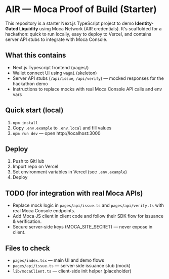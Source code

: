 # AIR — Moca Proof of Build (Starter)

This repository is a starter Next.js TypeScript project to demo **Identity-Gated Liquidity** using Moca Network (AIR credentials).
It's scaffolded for a hackathon: quick to run locally, easy to deploy to Vercel, and contains server API stubs to integrate with Moca Console.

## What this contains
- Next.js Typescript frontend (pages/)
- Wallet connect UI using `wagmi` (skeleton)
- Server API stubs (`/api/issue`, `/api/verify`) — mocked responses for the hackathon demo
- Instructions to replace mocks with real Moca Console API calls and env vars

## Quick start (local)
1. `npm install`
2. Copy `.env.example` to `.env.local` and fill values
3. `npm run dev` — open http://localhost:3000

## Deploy
1. Push to GitHub
2. Import repo on Vercel
3. Set environment variables in Vercel (see `.env.example`)
4. Deploy

## TODO (for integration with real Moca APIs)
- Replace mock logic in `pages/api/issue.ts` and `pages/api/verify.ts` with real Moca Console endpoints.
- Add Moca JS client in client code and follow their SDK flow for issuance & verification.
- Secure server-side keys (MOCA_SITE_SECRET) — never expose in client.

## Files to check
- `pages/index.tsx` — main UI and demo flows
- `pages/api/issue.ts` — server-side issuance stub (mock)
- `lib/mocaClient.ts` — client-side init helper (placeholder)